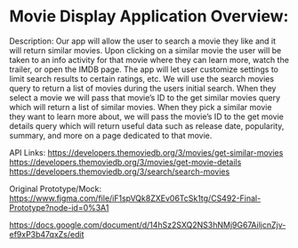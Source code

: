 # Movie Display Application Overview:

Description:
Our app will allow the user to search a movie they like and it will return similar movies. Upon clicking on a similar movie the user will be taken to an info activity for that movie where they can learn more, watch the trailer, or open the IMDB page. The app will let user customize settings to limit search results to certain ratings, etc. We will use the search movies query to return a list of movies during the users initial search. When they select a movie we will pass that movie’s ID to the get similar movies query which will return a list of similar movies. When they pick a similar movie they want to learn more about, we will pass the movie’s ID to the get movie details query which will return useful data such as release date, popularity, summary, and more on a page dedicated to that movie. 

API Links:
https://developers.themoviedb.org/3/movies/get-similar-movies
https://developers.themoviedb.org/3/movies/get-movie-details
https://developers.themoviedb.org/3/search/search-movies

Original Prototype/Mock:
https://www.figma.com/file/iF1spVQk8ZXEv06TcSk1tg/CS492-Final-Prototype?node-id=0%3A1

https://docs.google.com/document/d/14hSz2SXQ2NS3hNMj9G67AiljcnZjv-ef9xP3b47qxZs/edit

